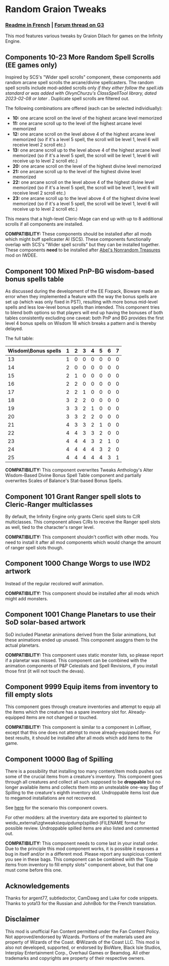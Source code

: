 # Random Graion Tweaks

### [Readme in French](https://github.com/GraionDilach/RandomGraionTweaks/blob/master/readme.French.md) | [Forum thread on G3](https://www.gibberlings3.net/forums/topic/34458-random-graion-tweaks/)

This mod features various tweaks by Graion Dilach for games on the Infinity Engine.

## Components 10-23 More Random Spell Scrolls (EE games only)

Inspired by SCS's "Wider spell scrolls" component, these components add random arcane spell scrolls the arcane/divine spellcasters. The random spell scrolls include mod-added scrolls only _if they either follow the spell.ids standard or was added with OlvynChurzu's ClassSpellTool library, dated 2023-02-08 or later_ . Duplicate spell scrolls are filtered out.

The following combinations are offered (each can be selected individiually):
 - __10:__ one arcane scroll on the level of the highest arcane level memorized
 - __11:__ one arcane scroll up to the level of the highest arcane level memorized
 - __12:__ one arcane scroll on the level above 4 of the highest arcane level memorized (so if it's a level 5 spell, the scroll will be level 1, level 6 will receive level 2 scroll etc.)
 - __13:__ one arcane scroll up to the level above 4 of the highest arcane level memorized (so if it's a level 5 spell, the scroll will be level 1, level 6 will receive up to level 2 scroll etc.)
 - __20:__ one arcane scroll on the level of the highest divine level memorized
 - __21:__ one arcane scroll up to the level of the highest divine level memorized
 - __22:__ one arcane scroll on the level above 4 of the highest divine level memorized (so if it's a level 5 spell, the scroll will be level 1, level 6 will receive level 2 scroll etc.)
 - __23:__ one arcane scroll up to the level above 4 of the highest divine level memorized (so if it's a level 5 spell, the scroll will be level 1, level 6 will receive up to level 2 scroll etc.)

This means that a high-level Cleric-Mage can end up with up to 8 additional scrolls if all components are installed.

__COMPATIBILITY:__ These components should be installed after all mods which might buff spellcaster AI (SCS). These components functionally overlap with SCS's "Wider spell scrolls" but they can be installed together. These components __need__ to be installed after [Abel's Nonrandom Treasures](https://forums.beamdog.com/discussion/83483/mod-nonrandom-treasures) mod on IWDEE.

## Component 100 Mixed PnP-BG wisdom-based bonus spells table

As discussed during the development of the EE Fixpack, Bioware made an error when they implemented a feature with the way the bonus spells are set up (which was only fixed in PST), resulting with more bonus mid-level spells and less low-level bonus spells than intended. This component tries to blend both options so that players will end up having the bonuses of both tables consistently excluding one caveat: both PnP and BG provides the first level 4 bonus spells on Wisdom 18 which breaks a pattern and is thereby delayed.

The full table:

| Wisdom\Bonus spells | 1 | 2 | 3 | 4 | 5 | 6 | 7 |
|---------------------|---|---|---|---|---|---|---|
|                  13 | 1 | 0 | 0 | 0 | 0 | 0 | 0 |
|                  14 | 2 | 0 | 0 | 0 | 0 | 0 | 0 |
|                  15 | 2 | 1 | 0 | 0 | 0 | 0 | 0 |
|                  16 | 2 | 2 | 0 | 0 | 0 | 0 | 0 |
|                  17 | 2 | 2 | 1 | 0 | 0 | 0 | 0 |
|                  18 | 3 | 2 | 2 | 0 | 0 | 0 | 0 |
|                  19 | 3 | 3 | 2 | 1 | 0 | 0 | 0 |
|                  20 | 3 | 3 | 2 | 2 | 0 | 0 | 0 |
|                  21 | 4 | 3 | 3 | 2 | 1 | 0 | 0 |
|                  22 | 4 | 4 | 3 | 3 | 2 | 0 | 0 |
|                  23 | 4 | 4 | 4 | 3 | 2 | 1 | 0 |
|                  24 | 4 | 4 | 4 | 4 | 3 | 2 | 0 |
|                  25 | 4 | 4 | 4 | 4 | 4 | 3 | 1 |

__COMPATIBILITY:__ This component overwrites Tweaks Anthology's Alter Wisdom-Based Divine Bonus Spell Table component and partially overwrites Scales of Balance's Stat-based Bonus Spells.

## Component 101 Grant Ranger spell slots to Cleric-Ranger multiclasses

By default, the Infinity Engine only grants Cleric spell slots to C/R multiclasses. This component allows C/Rs to receive the Ranger spell slots as well, tied to the character's ranger level.

__COMPATIBILITY:__ This component shouldn't conflict with other mods. You need to install it after all mod components which would change the amount of ranger spell slots though.

## Component 1000 Change Worgs to use IWD2 artwork

Instead of the regular recolored wolf animation.

__COMPATIBILITY:__ This component should be installed after all mods which might add monsters.

## Component 1001 Change Planetars to use their SoD solar-based artwork

SoD included Planetar animations derived from the Solar animations, but these animations ended up unused. This component assggns them to the actual planetars.

__COMPATIBILITY:__ This component uses static monster lists, so please report if a planetar was missed. This component can be combined with the animation components of P&P Celestials and Spell Revisions, if you install those first (it will not touch the devas).

## Component 9999 Equip items from inventory to fill empty slots

This component goes through creature inventories and attempt to equip all the items which the creature has a spare inventory slot for. Already-equipped items are not changed or touched.

__COMPATIBILITY:__ This component is similar to a component in Lolfixer, except that this one does not attempt to move already-equipped items. For best results, it should be installed after all mods which add items to the game.

## Component 10000 Bag of Spilling

There is a possibility that installing too many content/item mods pushes out some of the crucial items from a creature's inventory. This component goes through all creatures and collect all such supposed to be __droppable__ but no longer available items and collects them into an unstealable one-way Bag of Spilling to the creature's eighth inventory slot. Undroppable items lost due to megamod installations are not recovered.

See [here](https://www.gibberlings3.net/forums/topic/35016-do-cres-drop-all-their-assigned-items-or-is-there-a-limit-split-from-please-check-my-install-list-26-eet) for the scenario this component covers.

For other modders: all the inventory data are exported to plaintext to weidu_external\zgtweaks\equipdump\(spilled-)FILENAME format for possible review. Undroppable spilled items are also listed and commented out.

__COMPATIBILITY:__ This component needs to come last in your install order. Due to the principle this mod component works, it is possible it exposes a bug in itself and/or in a different mod. Please report any suspicious content you see in these bags. This component can be combined wiith the "Equip items from inventory to fill empty slots" component above, but that one must come before this one.

## Acknowledgements

Thanks for argent77, subtledoctor, CamDawg and Luke for code snippets.
Thanks to yota13 for the Russian and JohnBob for the French translation.

## Disclaimer

This mod is unofficial Fan Content permitted under the Fan Content Policy. Not approved/endorsed by Wizards. Portions of the materials used are property of Wizards of the Coast. ©Wizards of the Coast LLC. This mod is also not developed, supported, or endorsed by BioWare, Black Isle Studios, Interplay Entertainment Corp., Overhaul Games or Beamdog. All other trademarks and copyrights are property of their respective owners.
